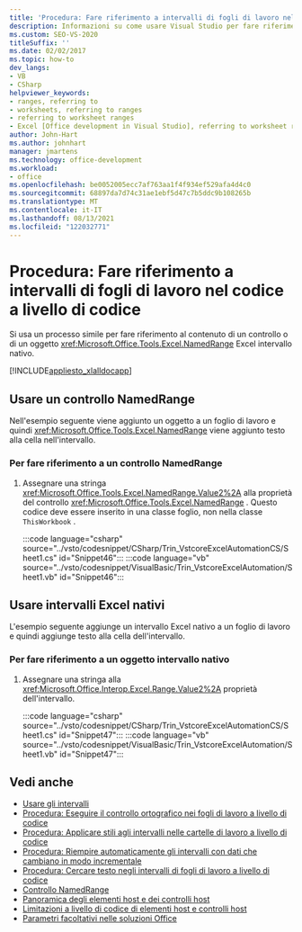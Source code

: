 ```yaml
---
title: 'Procedura: Fare riferimento a intervalli di fogli di lavoro nel codice a livello di codice'
description: Informazioni su come usare Visual Studio per fare riferimento a livello di codice al contenuto di un controllo NamedRange o di un oggetto intervallo Excel nativo in un foglio Microsoft Excel dati.
ms.custom: SEO-VS-2020
titleSuffix: ''
ms.date: 02/02/2017
ms.topic: how-to
dev_langs:
- VB
- CSharp
helpviewer_keywords:
- ranges, referring to
- worksheets, referring to ranges
- referring to worksheet ranges
- Excel [Office development in Visual Studio], referring to worksheet ranges
author: John-Hart
ms.author: johnhart
manager: jmartens
ms.technology: office-development
ms.workload:
- office
ms.openlocfilehash: be0052005ecc7af763aa1f4f934ef529afa4d4c0
ms.sourcegitcommit: 68897da7d74c31ae1ebf5d47c7b5ddc9b108265b
ms.translationtype: MT
ms.contentlocale: it-IT
ms.lasthandoff: 08/13/2021
ms.locfileid: "122032771"
---
```

# <a name="how-to-programmatically-refer-to-worksheet-ranges-in-code"></a>Procedura: Fare riferimento a intervalli di fogli di lavoro nel codice a livello di codice
  Si usa un processo simile per fare riferimento al contenuto di un controllo o di un oggetto <xref:Microsoft.Office.Tools.Excel.NamedRange> Excel intervallo nativo.

 [!INCLUDE[appliesto_xlalldocapp](../vsto/includes/appliesto-xlalldocapp-md.md)]

## <a name="use-a-namedrange-control"></a>Usare un controllo NamedRange
 Nell'esempio seguente viene aggiunto un oggetto a un foglio di lavoro e quindi <xref:Microsoft.Office.Tools.Excel.NamedRange> viene aggiunto testo alla cella nell'intervallo.

### <a name="to-refer-to-a-namedrange-control"></a>Per fare riferimento a un controllo NamedRange

1. Assegnare una stringa <xref:Microsoft.Office.Tools.Excel.NamedRange.Value2%2A> alla proprietà del controllo <xref:Microsoft.Office.Tools.Excel.NamedRange> . Questo codice deve essere inserito in una classe foglio, non nella classe `ThisWorkbook` .

     :::code language="csharp" source="../vsto/codesnippet/CSharp/Trin_VstcoreExcelAutomationCS/Sheet1.cs" id="Snippet46":::
     :::code language="vb" source="../vsto/codesnippet/VisualBasic/Trin_VstcoreExcelAutomation/Sheet1.vb" id="Snippet46":::

## <a name="use-native-excel-ranges"></a>Usare intervalli Excel nativi
 L'esempio seguente aggiunge un intervallo Excel nativo a un foglio di lavoro e quindi aggiunge testo alla cella dell'intervallo.

### <a name="to-refer-to-a-native-range-object"></a>Per fare riferimento a un oggetto intervallo nativo

1. Assegnare una stringa alla <xref:Microsoft.Office.Interop.Excel.Range.Value2%2A> proprietà dell'intervallo.

     :::code language="csharp" source="../vsto/codesnippet/CSharp/Trin_VstcoreExcelAutomationCS/Sheet1.cs" id="Snippet47":::
     :::code language="vb" source="../vsto/codesnippet/VisualBasic/Trin_VstcoreExcelAutomation/Sheet1.vb" id="Snippet47":::

## <a name="see-also"></a>Vedi anche
- [Usare gli intervalli](../vsto/working-with-ranges.md)
- [Procedura: Eseguire il controllo ortografico nei fogli di lavoro a livello di codice](../vsto/how-to-programmatically-check-spelling-in-worksheets.md)
- [Procedura: Applicare stili agli intervalli nelle cartelle di lavoro a livello di codice](../vsto/how-to-programmatically-apply-styles-to-ranges-in-workbooks.md)
- [Procedura: Riempire automaticamente gli intervalli con dati che cambiano in modo incrementale](../vsto/how-to-programmatically-automatically-fill-ranges-with-incrementally-changing-data.md)
- [Procedura: Cercare testo negli intervalli di fogli di lavoro a livello di codice](../vsto/how-to-programmatically-search-for-text-in-worksheet-ranges.md)
- [Controllo NamedRange](../vsto/namedrange-control.md)
- [Panoramica degli elementi host e dei controlli host](../vsto/host-items-and-host-controls-overview.md)
- [Limitazioni a livello di codice di elementi host e controlli host](../vsto/programmatic-limitations-of-host-items-and-host-controls.md)
- [Parametri facoltativi nelle soluzioni Office](../vsto/optional-parameters-in-office-solutions.md)
